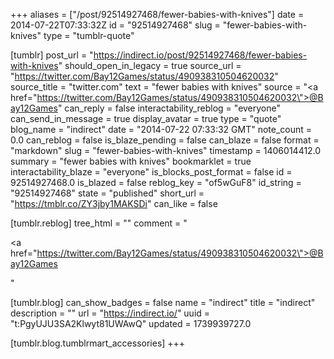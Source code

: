 +++
aliases = ["/post/92514927468/fewer-babies-with-knives"]
date = 2014-07-22T07:33:32Z
id = "92514927468"
slug = "fewer-babies-with-knives"
type = "tumblr-quote"

[tumblr]
post_url = "https://indirect.io/post/92514927468/fewer-babies-with-knives"
should_open_in_legacy = true
source_url = "https://twitter.com/Bay12Games/status/490938310504620032"
source_title = "twitter.com"
text = "fewer babies with knives"
source = "<a href=\"https://twitter.com/Bay12Games/status/490938310504620032\">@Bay12Games</a>"
can_reply = false
interactability_reblog = "everyone"
can_send_in_message = true
display_avatar = true
type = "quote"
blog_name = "indirect"
date = "2014-07-22 07:33:32 GMT"
note_count = 0.0
can_reblog = false
is_blaze_pending = false
can_blaze = false
format = "markdown"
slug = "fewer-babies-with-knives"
timestamp = 1406014412.0
summary = "fewer babies with knives"
bookmarklet = true
interactability_blaze = "everyone"
is_blocks_post_format = false
id = 92514927468.0
is_blazed = false
reblog_key = "of5wGuF8"
id_string = "92514927468"
state = "published"
short_url = "https://tmblr.co/ZY3jby1MAKSDi"
can_like = false

[tumblr.reblog]
tree_html = ""
comment = "<p><a href=\"https://twitter.com/Bay12Games/status/490938310504620032\">@Bay12Games</a></p>"

[tumblr.blog]
can_show_badges = false
name = "indirect"
title = "indirect"
description = ""
url = "https://indirect.io/"
uuid = "t:PgyUJU3SA2Klwyt81UWAwQ"
updated = 1739939727.0

[tumblr.blog.tumblrmart_accessories]
+++
